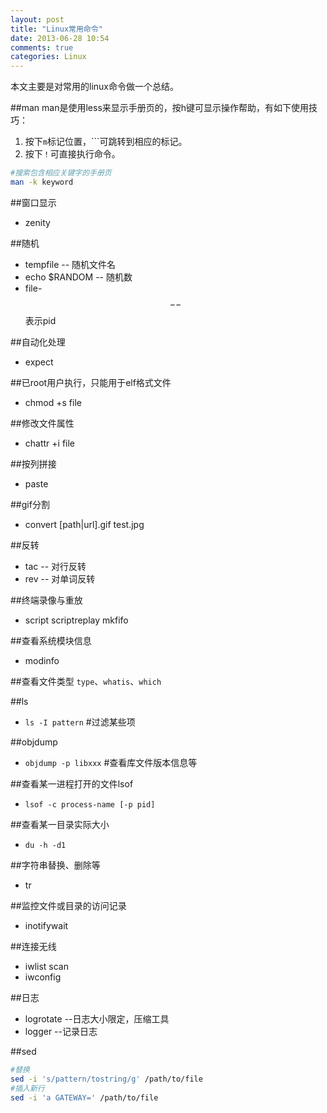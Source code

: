 ```yaml
---
layout: post
title: "Linux常用命令"
date: 2013-06-28 10:54
comments: true
categories: Linux
---
```

本文主要是对常用的linux命令做一个总结。
<!--more-->

##man
man是使用less来显示手册页的，按h键可显示操作帮助，有如下使用技巧：

1. 按下`m`标记位置，```可跳转到相应的标记。
2. 按下`！`可直接执行命令。

```bash
#搜索包含相应关键字的手册页
man -k keyword
```

##窗口显示
- zenity

##随机
- tempfile -- 随机文件名
- echo $RANDOM -- 随机数
- file-$$ -- $$表示pid

##自动化处理
- expect

##已root用户执行，只能用于elf格式文件
- chmod +s file

##修改文件属性
- chattr +i file

##按列拼接
- paste

##gif分割
- convert [path|url].gif test.jpg

##反转
- tac -- 对行反转
- rev -- 对单词反转

##终端录像与重放
- script scriptreplay mkfifo

##查看系统模块信息
- modinfo

##查看文件类型
`type`、`whatis`、`which`

##ls
- `ls -I pattern` #过滤某些项

##objdump
- `objdump -p libxxx`	#查看库文件版本信息等

##查看某一进程打开的文件lsof
- `lsof -c process-name [-p pid]`

##查看某一目录实际大小
- `du -h -d1`

##字符串替换、删除等
- tr 

##监控文件或目录的访问记录
- inotifywait

##连接无线
- iwlist scan
- iwconfig 

##日志
- logrotate --日志大小限定，压缩工具
- logger --记录日志

##sed

```bash
#替换
sed -i 's/pattern/tostring/g' /path/to/file
#插入新行
sed -i 'a GATEWAY=' /path/to/file
```
